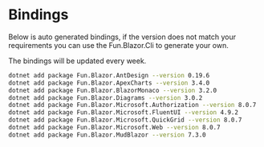 # Bindings

Below is auto generated bindings, if the version does not match your requirements you can use the Fun.Blazor.Cli to generate your own.

The bindings will be updated every week.

```bash
dotnet add package Fun.Blazor.AntDesign --version 0.19.6
dotnet add package Fun.Blazor.ApexCharts --version 3.4.0
dotnet add package Fun.Blazor.BlazorMonaco --version 3.2.0
dotnet add package Fun.Blazor.Diagrams --version 3.0.2
dotnet add package Fun.Blazor.Microsoft.Authorization --version 8.0.7
dotnet add package Fun.Blazor.Microsoft.FluentUI --version 4.9.2
dotnet add package Fun.Blazor.Microsoft.QuickGrid --version 8.0.7
dotnet add package Fun.Blazor.Microsoft.Web --version 8.0.7
dotnet add package Fun.Blazor.MudBlazor --version 7.3.0
```
